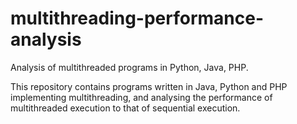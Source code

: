 # multithreading-performance-analysis
Analysis of multithreaded programs in Python, Java, PHP.

This repository contains programs written in Java, Python and PHP implementing multithreading, and analysing the performance of multithreaded execution to that of sequential execution. 
